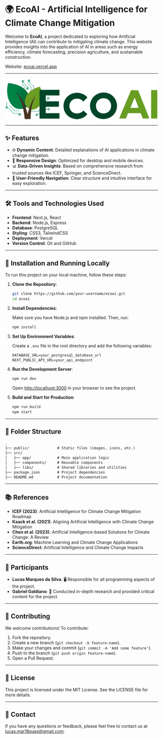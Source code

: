 # 🌍 EcoAI - Artificial Intelligence for Climate Change Mitigation

Welcome to **EcoAI**, a project dedicated to exploring how Artificial Intelligence (AI) can contribute to mitigating climate change. This website provides insights into the application of AI in areas such as energy efficiency, climate forecasting, precision agriculture, and sustainable construction.

Website: [ecoai.vercel.app](https://ecoai.vercel.app)

---

![EcoAI Logo](/public/images/logo2_v2.png)

---

## ✨ Features

- 🌐 **Dynamic Content**: Detailed explanations of AI applications in climate change mitigation.
- 📱 **Responsive Design**: Optimized for desktop and mobile devices.
- 📊 **Data-Driven Insights**: Based on comprehensive research from trusted sources like ICEF, Springer, and ScienceDirect.
- 🧭 **User-Friendly Navigation**: Clear structure and intuitive interface for easy exploration.

---

## 🛠️ Tools and Technologies Used

- **Frontend**: Next.js, React
- **Backend**: Node.js, Express
- **Database**: PostgreSQL
- **Styling**: CSS3, TailwindCSS
- **Deployment**: Vercel
- **Version Control**: Git and GitHub

---

## 🚀 Installation and Running Locally

To run this project on your local machine, follow these steps:

1. **Clone the Repository**:

   ```bash
   git clone https://github.com/your-username/ecoai.git
   cd ecoai
   ```

2. **Install Dependencies**:

   Make sure you have Node.js and npm installed. Then, run:

   ```bash
   npm install
   ```

3. **Set Up Environment Variables**:

   Create a `.env` file in the root directory and add the following variables:

   ```env
   DATABASE_URL=your_postgresql_database_url
   NEXT_PUBLIC_API_URL=your_api_endpoint
   ```

4. **Run the Development Server**:

   ```bash
   npm run dev
   ```

   Open [http://localhost:3000](http://localhost:3000) in your browser to see the project.

5. **Build and Start for Production**:

   ```bash
   npm run build
   npm start
   ```

---

## 📂 Folder Structure

```
.
├── public/             # Static files (images, icons, etc.)
├── src/
│   ├── app/            # Main application logic
│   ├── components/     # Reusable components
│   ├── libs/           # Shared libraries and utilities
├── package.json        # Project dependencies
├── README.md           # Project documentation
```

---

## 📚 References

- **ICEF (2023)**: Artificial Intelligence for Climate Change Mitigation Roadmap  
- **Kaack et al. (2021)**: Aligning Artificial Intelligence with Climate Change Mitigation  
- **Chen et al. (2023)**: Artificial Intelligence-based Solutions for Climate Change: A Review  
- **Earth.org**: Machine Learning and Climate Change Applications  
- **ScienceDirect**: Artificial Intelligence and Climate Change Impacts  

---

## 👥 Participants

- **Lucas Marques da Silva**: 🖥️ Responsible for all programming aspects of the project.
- **Gabriel Galdiano**: 📖 Conducted in-depth research and provided critical content for the project.

---

## 🤝 Contributing

We welcome contributions! To contribute:

1. Fork the repository.
2. Create a new branch (`git checkout -b feature-name`).
3. Make your changes and commit (`git commit -m 'Add some feature'`).
4. Push to the branch (`git push origin feature-name`).
5. Open a Pull Request.

---

## 📜 License

This project is licensed under the MIT License. See the LICENSE file for more details.

---

## 📧 Contact

If you have any questions or feedback, please feel free to contact us at lucas.mar18ques@gmail.com.

